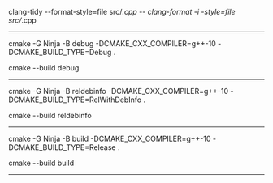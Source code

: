 
clang-tidy --format-style=file src/*.cpp --
clang-format -i -style=file src/*.cpp

***

cmake -G Ninja -B debug -DCMAKE_CXX_COMPILER=g++-10 -DCMAKE_BUILD_TYPE=Debug .

cmake --build debug

***

cmake -G Ninja -B reldebinfo -DCMAKE_CXX_COMPILER=g++-10 -DCMAKE_BUILD_TYPE=RelWithDebInfo .

cmake --build reldebinfo

***

cmake -G Ninja -B build -DCMAKE_CXX_COMPILER=g++-10 -DCMAKE_BUILD_TYPE=Release .

cmake --build build

***